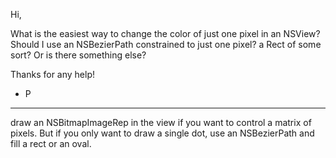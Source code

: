 

Hi,

What is the easiest way to change the color of just one pixel in an NSView? Should I use an NSBezierPath constrained to just one pixel? a Rect of some sort? Or is there something else?

Thanks for any help!

- P

----

draw an NSBitmapImageRep in the view if you want to control a matrix of pixels. But if you only want to draw a single dot, use an NSBezierPath and fill a rect or an oval.
